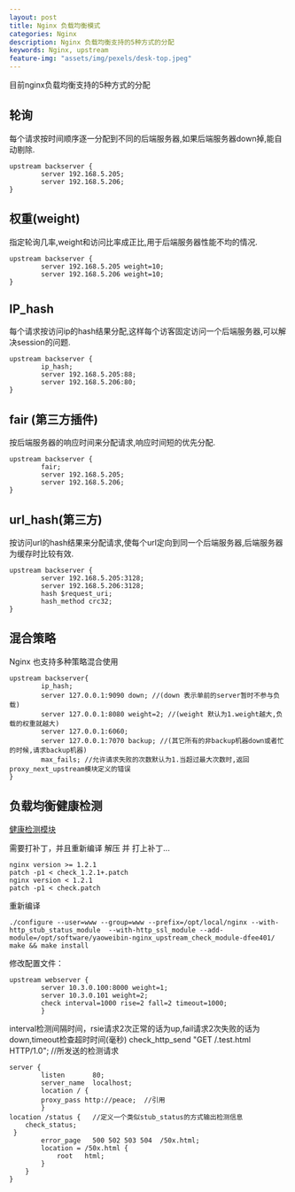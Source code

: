 ```yaml
---
layout: post
title: Nginx 负载均衡模式
categories: Nginx
description: Nginx 负载均衡支持的5种方式的分配
keywords: Nginx, upstream
feature-img: "assets/img/pexels/desk-top.jpeg"
---
```


目前nginx负载均衡支持的5种方式的分配


## 轮询

每个请求按时间顺序逐一分配到不同的后端服务器,如果后端服务器down掉,能自动剔除.

```
upstream backserver {
        server 192.168.5.205;
        server 192.168.5.206;
}
```
 

## 权重(weight)

指定轮询几率,weight和访问比率成正比,用于后端服务器性能不均的情况.

```
upstream backserver {
        server 192.168.5.205 weight=10;
        server 192.168.5.206 weight=10;
}
```
 
## IP_hash

每个请求按访问ip的hash结果分配,这样每个访客固定访问一个后端服务器,可以解决session的问题.

```
upstream backserver {
        ip_hash;
        server 192.168.5.205:88;
        server 192.168.5.206:80;
}
```
 

## fair (第三方插件)

按后端服务器的响应时间来分配请求,响应时间短的优先分配.

```
upstream backserver {
        fair;
        server 192.168.5.205;
        server 192.168.5.206;
}
```
 

## url_hash(第三方)

按访问url的hash结果来分配请求,使每个url定向到同一个后端服务器,后端服务器为缓存时比较有效.

```
upstream backserver {
        server 192.168.5.205:3128;
        server 192.168.5.206:3128;
        hash $request_uri;
        hash_method crc32;
}
```
 


## 混合策略
Nginx 也支持多种策略混合使用

```
upstream backserver{
        ip_hash;
        server 127.0.0.1:9090 down; //(down 表示单前的server暂时不参与负载)
        server 127.0.0.1:8080 weight=2; //(weight 默认为1.weight越大,负载的权重就越大)
        server 127.0.0.1:6060;
        server 127.0.0.1:7070 backup; //(其它所有的非backup机器down或者忙的时候,请求backup机器)
        max_fails; //允许请求失败的次数默认为1.当超过最大次数时,返回proxy_next_upstream模块定义的错误
}
```

 
## 负载均衡健康检测

[健康检测模块][1]

需要打补丁，并且重新编译
解压 并 打上补丁...

```
nginx version >= 1.2.1
patch -p1 < check_1.2.1+.patch
nginx version < 1.2.1
patch -p1 < check.patch 
```

重新编译

```
./configure --user=www --group=www --prefix=/opt/local/nginx --with-http_stub_status_module  --with-http_ssl_module --add-module=/opt/software/yaoweibin-nginx_upstream_check_module-dfee401/
make && make install
```
 

修改配置文件：

```
upstream webserver {
        server 10.3.0.100:8000 weight=1;
        server 10.3.0.101 weight=2;
        check interval=1000 rise=2 fall=2 timeout=1000; 
        }
```

interval检测间隔时间，rsie请求2次正常的话为up,fail请求2次失败的话为down,timeout检查超时时间(毫秒)
check_http_send "GET /.test.html HTTP/1.0";  //所发送的检测请求 


``` 
server {  
        listen       80;  
        server_name  localhost;  
        location / {  
        proxy_pass http://peace;  //引用  
        }     
location /status {   //定义一个类似stub_status的方式输出检测信息  
    check_status;  
 }  
        error_page   500 502 503 504  /50x.html;  
        location = /50x.html {  
            root   html;  
        }  
    }  
} 
```

  [1]: https://github.com/yaoweibin/nginx_upstream_check_module/ "模块下载"
  